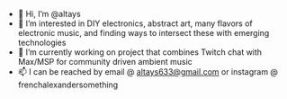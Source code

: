 - 👋 Hi, I’m @altays
- 👀 I’m interested in DIY electronics, abstract art, many flavors of electronic music, and finding ways to intersect these with emerging technologies
- 🌱 I’m currently working on project that combines Twitch chat with Max/MSP for community driven ambient music
- 📫 I can be reached by email @ altays633@gmail.com or instagram @ frenchalexandersomething
